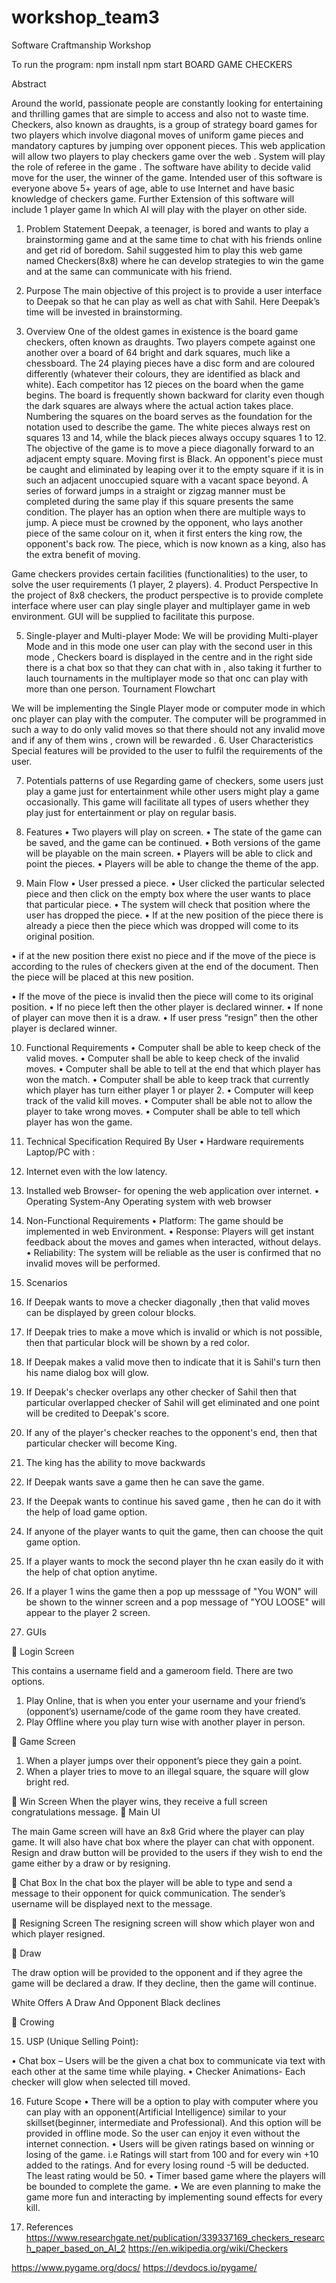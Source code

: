 # workshop_team3
Software Craftmanship Workshop

To run the program: npm install
npm start
BOARD GAME CHECKERS

Abstract 

Around the world, passionate people are constantly looking for entertaining and thrilling games that are simple to access and also not to waste time.
Checkers, also known as draughts, is a group of strategy board games for two players which involve diagonal moves of uniform game pieces and mandatory captures by jumping over opponent pieces. This web application will allow two players to play checkers game over the web . System will play the role of referee in the game . The software have ability to decide valid move for the user, the winner of the game. Intended user of this software is everyone above 5+ years of age, able to use Internet and have basic knowledge of checkers game. Further Extension of this software will include 1 player game In which AI will play with the player on other side.





1.	Problem Statement
	Deepak, a teenager, is bored and wants to play a brainstorming game and at the same time to chat with his friends online and get rid of boredom. Sahil suggested him to play this web game named Checkers(8x8) where he can develop strategies to win the game and at the same can communicate with his friend.

2.	Purpose
The main objective of this project is to provide a user interface to Deepak so that he can play as well as chat with Sahil. Here Deepak’s time will be invested in brainstorming.




3.	Overview
One of the oldest games in existence is the board game checkers, often known as draughts. Two players compete against one another over a board of 64 bright and dark squares, much like a chessboard. The 24 playing pieces have a disc form and are coloured differently (whatever their colours, they are identified as black and white). Each competitor has 12 pieces on the board when the game begins. The board is frequently shown backward for clarity even though the dark squares are always where the actual action takes place. Numbering the squares on the board serves as the foundation for the notation used to describe the game. The white pieces always rest on squares 13 and 14, while the black pieces always occupy squares 1 to 12.
The objective of the game is to move a piece diagonally forward to an adjacent empty square. Moving first is Black. An opponent's piece must be caught and eliminated by leaping over it to the empty square if it is in such an adjacent unoccupied square with a vacant space beyond. A series of forward jumps in a straight or zigzag manner must be completed during the same play if this square presents the same condition. The player has an option when there are multiple ways to jump. A piece must be crowned by the opponent, who lays another piece of the same colour on it, when it first enters the king row, the opponent's back row. The piece, which is now known as a king, also has the extra benefit of moving.

Game checkers provides certain facilities (functionalities) to the user, to solve the user requirements (1 player, 2 players).
4.	Product Perspective
In the project of 8x8 checkers, the product perspective is to provide complete interface where user can play single player and multiplayer game in web environment. GUI will be supplied to facilitate this purpose. 


5.	Single-player and Multi-player Mode:
We will be providing Multi-player Mode and in this mode one user can play with the second user in this mode , Checkers board is displayed in the centre and  in the right side there is a chat box so that they can chat with in , also taking it further  to lauch tournaments in the multiplayer mode so that onc can play with more than one person.
Tournament Flowchart

We will be implementing the Single Player mode or computer  mode in which onc player can play with the computer. The computer will be programmed in such a way to do only valid moves so that there should not any invalid move and if any of them wins , crown will be rewarded .
6.	User Characteristics
Special features will be provided to the user to fulfil the requirements of the user. 

7.	Potentials patterns of use
Regarding game of checkers, some users just play a game just for entertainment while other users might play a game occasionally. This game will facilitate all types of users whether they play just for entertainment or play on regular basis.
8.	Features
•	Two players will play on screen. 
•	The state of the game can be saved, and the game can be continued. 
•	Both versions of the game will be playable on the main screen.
•	Players will be able to click and point the pieces. 
•	Players will be able to change the theme of the app. 

9.	Main Flow
•	User pressed a piece.
•	User clicked the particular selected piece and then click on the empty box where the user wants to place that particular piece.
•	The system will check that position where the user has dropped the piece.
•	If at the new position of the piece there is already a piece then the piece which was dropped will come to its original position.

•	if at the new position there exist no piece and if the move of the piece is according to the rules of checkers given at the end of the document. Then the piece will be placed at this new position.

•	If the move of the piece is invalid then the piece will come to its original position.
•	If no piece left then the other player is declared winner.
•	If none of player can move then it is a draw.
•	If user press “resign” then the other player is declared winner.


10.	Functional Requirements
•	Computer shall be able to keep check of the valid moves.
•	Computer shall be able to keep check of the invalid moves.
•	Computer shall be able to tell at the end that which player has won the match.
•	Computer shall be able to keep track that currently which player has turn either player 1 or player 2.
•	Computer will keep track of the valid kill moves.
•	Computer shall be able not to allow the player to take wrong moves.
•	Computer shall be able to tell which player has won the game.


11.	Technical Specification Required By User
•	Hardware requirements
    Laptop/PC with :
1.	Internet even with the low latency.
2.	Installed web Browser- for opening the web application over internet.
•	Operating System-Any Operating system with web browser 

12.	Non-Functional Requirements
•	Platform:
The game should be implemented in web Environment.
•	Response:
Players will get instant feedback about the moves and games when interacted, without delays.
•	Reliability:
The system will be reliable as the user is confirmed that no invalid moves will be performed.

13.	Scenarios 
1. If Deepak wants to move a checker diagonally ,then that valid moves can be displayed by green colour blocks.
2. If Deepak tries to make a move which is invalid or which is not possible, then that particular block will be shown by a red color.
3. If Deepak makes a valid move then to indicate that it is Sahil's turn then his name dialog box will glow.
4. If Deepak's checker overlaps any other checker of Sahil then that particular overlapped checker of Sahil will get eliminated and one point will be credited to Deepak's score.
5. If any of the player's checker reaches to the opponent's end, then that particular checker will become King.
6. The king has the ability to move backwards
7. If Deepak wants save a game then he can save the game.
8. If the Deepak wants to continue his saved game , then he can do it with the help of load game option.
9. If anyone of the player wants to quit the game, then can choose the quit game option.
10. If a player wants to mock the second player thn he cxan easily do it with the help of chat option anytime.
11. If a player 1 wins the game then a pop up messsage of "You WON" will be shown to the winner screen and a pop message of  "YOU LOOSE" will appear to the player 2 screen.
14.	GUIs


	 Login Screen 

This contains a username field and a gameroom field. There are two options.
1.	Play Online, that is when you enter your username and your friend’s (opponent’s) username/code of the game room they have created.
2.	Play Offline where you play turn wise with another player in person.




	

 



	Game Screen


1.	When a player jumps over their opponent’s piece they gain a point.
2.	When a player tries to move to an illegal square, the square will glow bright red.

 



 





	Win Screen
When the player wins, they receive a full screen congratulations message. 
	Main UI

 
The main Game screen will have an 8x8 Grid where the player can play game. It will also have chat box where the player can chat with opponent. Resign and draw button will be provided to the users if they wish to end the game either by a draw or by resigning.

	 Chat Box 
In the chat box the player will be able to type and send a message to their opponent for quick communication. The sender’s username will be displayed next to the message.

 

	 Resigning Screen 
The resigning screen will show which player won and which player resigned.

 

	 Draw 

The draw option will be provided to the opponent and if they agree the game will be declared a draw. If they decline, then the game will continue.
 




White Offers A Draw And Opponent Black declines 


 

	 Crowing 

 
15.	USP (Unique Selling Point):

•	Chat box – Users will be the given a chat box to communicate via text with each other at the same time while playing.
•	Checker Animations- Each checker will glow when selected till moved.


16.	Future Scope
•	There will be a option to play with computer where you can play with an opponent(Artificial Intelligence) similar to your skillset(beginner, intermediate and Professional). And this option will be provided in offline mode. So the user can enjoy it even without the internet connection.
•	Users will be given ratings based on winning or losing of the game. i.e Ratings will start from 100 and for every win +10 added to the ratings. And for every losing round -5 will be deducted. The least rating would be 50.
•	Timer based game where the players will be bounded to complete the game.
•	We are even planning to make the game more fun and interacting by implementing sound effects for every kill.





17.	References 
https://www.researchgate.net/publication/339337169_checkers_research_paper_based_on_AI_2
https://en.wikipedia.org/wiki/Checkers

https://www.pygame.org/docs/
https://devdocs.io/pygame/






